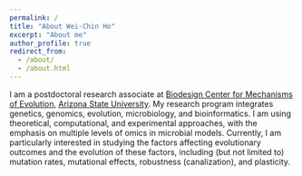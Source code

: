 ```yaml
---
permalink: /
title: "About Wei-Chin Ho"
excerpt: "About me"
author_profile: true
redirect_from: 
  - /about/
  - /about.html
---
```


I am a postdoctoral research associate at [Biodesign Center for Mechanisms of Evolution](https://biodesign.asu.edu/mechanisms-of-evolution/), [Arizona State University](https://www.asu.edu/). My research program integrates genetics, genomics, evolution, microbiology, and bioinformatics. I am using theoretical, computational, and experimental approaches, with the emphasis on multiple levels of omics in microbial models. Currently, I am particularly interested in studying the factors affecting evolutionary outcomes and the evolution of these factors, including (but not limited to) mutation rates, mutational effects, robustness (canalization), and plasticity. 
